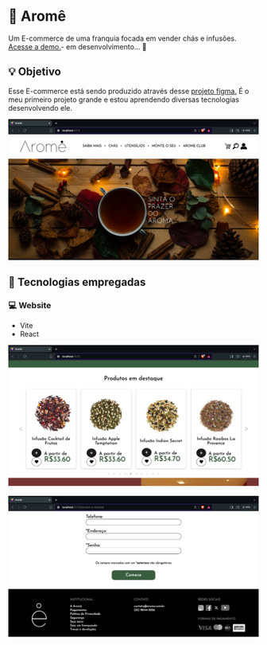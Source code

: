 # 🍵 Aromê

<p>Um E-commerce de uma franquia focada em vender chás e infusões. <a href=''>Acesse a demo.</a>- em desenvolvimento... 🚧</p> 

## 💡 Objetivo

<p>Esse E-commerce está sendo produzido através desse <a href='https://www.figma.com/file/f3fkNm6wy74DNAVnucpb6TUD/site-arome?type=design&node-id=0%3A1&mode=design&t=HVve7kprLR3uc6fX-1'>projeto figma.</a> É o meu primeiro projeto grande e estou aprendendo diversas tecnologias desenvolvendo ele.</p>

![Layout do E-commerce - 1](screenshot_1.png)

 
## 🔧 Tecnologias empregadas
### 💻 Website

<ul>
 <li>Vite</li>
 <li>React</li>
</ul>


![Layout do E-commerce - 1](screenshot_2.png)
<br />
<br />
![Layout do E-commerce - 1](screenshot_3.png)
